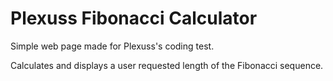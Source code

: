 # Plexuss Fibonacci Calculator
Simple web page made for Plexuss's coding test.

Calculates and displays a user requested length of the Fibonacci sequence.
